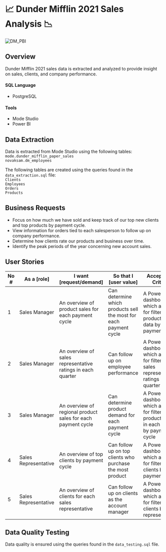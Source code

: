 # :chart_with_upwards_trend: Dunder Mifflin 2021 Sales Analysis :chart_with_downwards_trend:

![DM_PBI](https://github.com/vsupapo/DataAnalysis/assets/60374437/bcb12a4d-53fc-41ca-bdfd-de5cb09ebbd4)


## Overview
Dunder Mifflin 2021 sales data is extracted and analyzed to provide insight on sales, clients, and company performance.

#### SQL Language
- PostgreSQL

#### Tools
- Mode Studio
- Power BI

## Data Extraction
Data is extracted from Mode Studio using the following tables:  
`mode.dunder_mifflin_paper_sales`   
`novaksam.dm_employees`   

The following tables are created using the queries found in the `data_extraction.sql` file:  
`Clients`   
`Employees`   
`Orders`   
`Products`   

## Business Requests
- Focus on how much we have sold and keep track of our top new clients and top products by payment cycle.
- View information for orders tied to each salesperson to follow up on company performance.
- Determine how clients rate our products and business over time.
- Identify the peak periods of the year concerning new account sales.

## User Stories

| No # | As a [role] | I want [request/demand] | So that I [user value] | Acceptance Criteria |
|------|-------------|-------------------------|------------------------|---------------------|
| 1 | Sales Manager | An overview of product sales for each payment cycle | Can determine which products sell the most for each payment cycle | A Power BI dashboard which allows for filtering all product sales data by payment cycle
| 2 | Sales Manager | An overview of sales representative ratings in each quarter | Can follow up on employee performance  | A Power BI dashboard which allows for filtering sales representative ratings by quarter
| 3 | Sales Manager | An overview of regional product sales for each payment cycle | Can determine product demand for each payment cycle | A Power BI dashboard which allows for filtering product sales in each region by payment cycle
| 4 | Sales Representative | An overview of top clients by payment cycle | Can follow up on top clients who purchase the most product | A Power BI dashboard which allows for filtering top clients by payment cycle
| 5 | Sales Representative | An overview of clients for each sales representative | Can follow up on clients as the account manager | A Power BI dashboard which allows for filtering clients by sales representatives

## Data Quality Testing
Data quality is ensured using the queries found in the `data_testing.sql` file.


